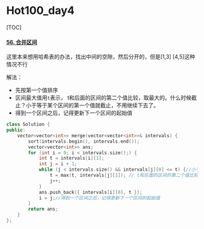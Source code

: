 # Hot100_day4

[TOC]





#### [56. 合并区间](https://leetcode.cn/problems/merge-intervals/)

这里本来想用哈希表的办法，找出中间的空隙，然后分开的，但是[1,3] [4,5]这种情况不行

解法：

- 先按第一个值排序
- 区间最大值用`t`表示， t和后面的区间的第二个值比较，取最大的。什么时候截止？小于等于某个区间的第一个值就截止，不用继续下去了。
- 得到一个区间之后，记得更新下一个区间的起始值

```C++
class Solution {
public:
    vector<vector<int>> merge(vector<vector<int>>& intervals) {
        sort(intervals.begin(), intervals.end());
        vector<vector<int>> ans;
        for (int i = 0; i < intervals.size();) {
            int t = intervals[i][1];
            int j = i + 1;
            while (j < intervals.size() && intervals[j][0] <= t) {//小于等于某个区间的第一个值就截止，不用继续下去了。
                t = max(t, intervals[j][1]); // t和后面的区间的第二个值比较，取最大的
                j++;
            }
            ans.push_back({ intervals[i][0], t });
            i = j;//得到一个区间之后，记得更新下一个区间的起始值
        }
        return ans;
    }
};
```


